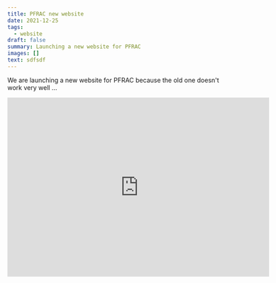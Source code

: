 ```yaml
---
title: PFRAC new website
date: 2021-12-25
tags:
  - website
draft: false
summary: Launching a new website for PFRAC
images: []
text: sdfsdf
---
```

We are launching a new website for PFRAC because the old one doesn't work very well ...

<iframe src="https://www.strava.com/segments/30806210/embed" width="590" height="405" frameborder="0" scrolling="no"></iframe>
